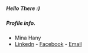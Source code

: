 ##### Hello There :)
##### Profile info.
- Mina Hany
- [Linkedn](https://www.linkedin.com/in/minahany/) - [Facebook](https://www.facebook.com/mina.hany.293) - [Email](mina.hany.t@gmail.com)

